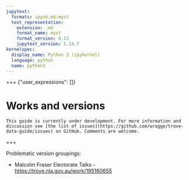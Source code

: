 ```yaml
---
jupytext:
  formats: ipynb,md:myst
  text_representation:
    extension: .md
    format_name: myst
    format_version: 0.13
    jupytext_version: 1.14.7
kernelspec:
  display_name: Python 3 (ipykernel)
  language: python
  name: python3
---
```


+++ {"user_expressions": []}

# Works and versions

```{attention}
This guide is currently under development. For more information and discussion see [the list of issues](https://github.com/wragge/trove-data-guide/issues) on GitHub. Comments are welcome.
```

+++

Problematic version groupings:

- Malcolm Fraser Electorate Talks - <https://trove.nla.gov.au/work/195160655>

```{code-cell} ipython3

```

